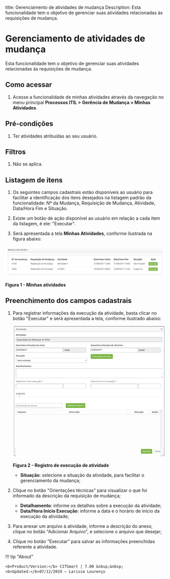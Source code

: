 title: Gerenciamento de atividades de mudança
Description: Esta funcionalidade tem o objetivo de gerenciar suas atividades relacionadas às requisições de mudança.
# Gerenciamento de atividades de mudança

Esta funcionalidade tem o objetivo de gerenciar suas atividades relacionadas às requisições de mudança.

Como acessar
---------------

1. Acesse a funcionalidade de minhas atividades através da navegação no menu principal 
**Processos ITIL > Gerência de Mudança > Minhas Atividades**.

Pré-condições
---------------

1. Ter atividades atribuídas ao seu usuário.

Filtros
--------

1. Não se aplica.

Listagem de itens
------------------

1. Os seguintes campos cadastrais estão disponíveis ao usuário para facilitar a identificação dos itens desejados na 
listagem padrão da funcionalidade: Nº da Mudança, Requisição de Mudança, Atividade, Data/Hora Fim e Situação.

2. Existe um botão de ação disponível ao usuário em relação a cada item da listagem, é ele: "Executar".

3. Será apresentada a tela **Minhas Atividades**, conforme ilustrada na figura abaixo:

![Atividades](images/ativi-mud.img1.png)

**Figura 1 - Minhas atividades**

Preenchimento dos campos cadastrais
------------------------------------

1. Para registrar informações da execução da atividade, basta clicar no botão "Executar" e será apresentada a tela,
conforme ilustrado abaixo:

    ![Execução](images/ativi-mud.img2.png)
    
    **Figura 2 - Registro de execução de atividade**
    
    - **Situação**: selecione a situação da atividade, para facilitar o gerenciamento da mudança;
    
2. Clique no botão "Orientações técnicas" para visualizar o que foi informado da descrição da requisição de mudança;

    - **Detalhamento**: informe os detalhes sobre a execução da atividade;
    - **Data/Hora Início Execução**: informe a data e o horário de início da execução da atividade;
    
3. Para anexar um arquivo à atividade, informe a descrição do anexo, clique no botão "Adicionar Arquivo", e 
selecione o arquivo que desejar;

4. Clique no botão "Executar" para salvar as informações preenchidas referente a atividade.

!!! tip "About" 

    <b>Product/Version:</b> CITSmart | 7.00 &nbsp;&nbsp;
    <b>Updated:</b>07/12/2019 – Larissa Lourenço
